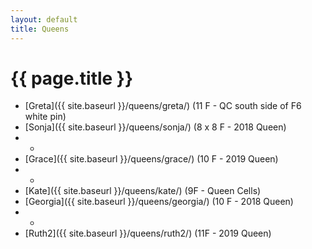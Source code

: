 ```yaml
---
layout: default
title: Queens
---
```

# {{ page.title }}

* [Greta]({{ site.baseurl }}/queens/greta/) (11 F - QC south side of F6 white pin)
* [Sonja]({{ site.baseurl }}/queens/sonja/) (8 x 8 F - 2018 Queen)
* -
* [Grace]({{ site.baseurl }}/queens/grace/) (10 F - 2019 Queen)
* -
* [Kate]({{ site.baseurl }}/queens/kate/) (9F - Queen Cells)
* [Georgia]({{ site.baseurl }}/queens/georgia/) (10 F - 2018 Queen)
* -
* [Ruth2]({{ site.baseurl }}/queens/ruth2/) (11F - 2019 Queen)

